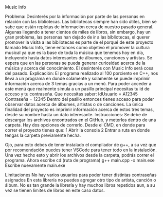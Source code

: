 Music Info

Problema: Desinterés por la información por parte de las personas en relación con las bibliotecas.
Las bibliotecas siempre han sido útiles, bien se sabe que están repletas de información cerca de nuestro pasado general. Algunas llegando a tener cientos de miles de libros, sin embargo, hay un gran problema, las personas han dejado de ir a las bibliotecas, el querer promover la visita a las bibliotecas es parte de el porqué de este proyecto llamado Music Info, tiene entonces como objetivo el promover la cultura musical ya que es la base de toda la música que tenemos hoy en día, incluyendo hasta datos interesantes de álbumes, canciones y artistas. 
Se espera que en las personas se pueda generar curiosidad acerca de la música y acerca del conocimiento. El desinterés con Music Info será cosa del pasado.
Explicación:
El programa realizado al 100 porciento en C++, nos lleva a un programa en donde solamente y solamente se puede imprimir información acerca de 3 temas gracias a un menú. Para poder acceder a este menú que realmente simula a un pasillo principal necesitas tu id de acceso y tu contraseña. 
Que necesitas saber: IdUsuario = A12345 Contraseña = 12345
Dentro del pasillo entonces tienes acceso para poder observar datos acerca de álbumes, artistas o de canciones. 
La única finalidad del proyecto es imprimir información acerca de estos tres temas, desde su nombre hasta un dato interesante.
Instrucciones:
Se debe de descargar los archivos encontrados en el GitHub, y meterlos dentro de una carpeta.
Hay dos opciones de correrlo.
Desde el CMD, en donde para correr el proyecto tienes que:
1 Abrir la consola
2 Entrar a ruta en donde tengas la carpeta previamente hecha.

Ojo, para esto debes de tener instalado el compilador de g++, a su vez que por recomendación puedes tener VSCode para tener todo en la instalación. Una vez hecho esto y abrir los archivos desde la carpeta, podrás correr el programa.
Ahora escribe cd (ruta de programa) g++ main.cpp -o main.exe
Escribe nuevamente main.exe


Limitaciones
No hay varios usuarios para poder tener distintas contraseñas asignados
En esta librería no puedes agregar otro tipo de artista, canción o álbum.
No es tan grande la librería y hay muchos libros repetidos aun, a su vez se tienen limites de libros en este caso datos. 
